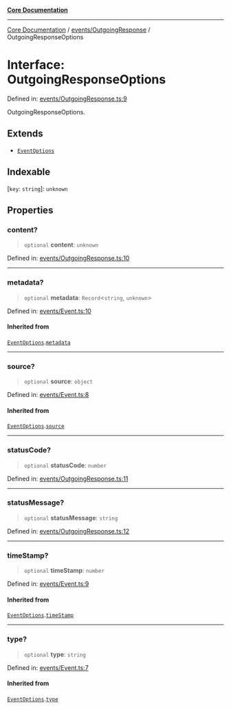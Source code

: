 [**Core Documentation**](../../../README.md)

***

[Core Documentation](../../../README.md) / [events/OutgoingResponse](../README.md) / OutgoingResponseOptions

# Interface: OutgoingResponseOptions

Defined in: [events/OutgoingResponse.ts:9](https://github.com/stonemjs/core/blob/85781fe5b87769612839dd6b850ba45186d357fa/src/events/OutgoingResponse.ts#L9)

OutgoingResponseOptions.

## Extends

- [`EventOptions`](../../Event/interfaces/EventOptions.md)

## Indexable

\[`key`: `string`\]: `unknown`

## Properties

### content?

> `optional` **content**: `unknown`

Defined in: [events/OutgoingResponse.ts:10](https://github.com/stonemjs/core/blob/85781fe5b87769612839dd6b850ba45186d357fa/src/events/OutgoingResponse.ts#L10)

***

### metadata?

> `optional` **metadata**: `Record`\<`string`, `unknown`\>

Defined in: [events/Event.ts:10](https://github.com/stonemjs/core/blob/85781fe5b87769612839dd6b850ba45186d357fa/src/events/Event.ts#L10)

#### Inherited from

[`EventOptions`](../../Event/interfaces/EventOptions.md).[`metadata`](../../Event/interfaces/EventOptions.md#metadata)

***

### source?

> `optional` **source**: `object`

Defined in: [events/Event.ts:8](https://github.com/stonemjs/core/blob/85781fe5b87769612839dd6b850ba45186d357fa/src/events/Event.ts#L8)

#### Inherited from

[`EventOptions`](../../Event/interfaces/EventOptions.md).[`source`](../../Event/interfaces/EventOptions.md#source)

***

### statusCode?

> `optional` **statusCode**: `number`

Defined in: [events/OutgoingResponse.ts:11](https://github.com/stonemjs/core/blob/85781fe5b87769612839dd6b850ba45186d357fa/src/events/OutgoingResponse.ts#L11)

***

### statusMessage?

> `optional` **statusMessage**: `string`

Defined in: [events/OutgoingResponse.ts:12](https://github.com/stonemjs/core/blob/85781fe5b87769612839dd6b850ba45186d357fa/src/events/OutgoingResponse.ts#L12)

***

### timeStamp?

> `optional` **timeStamp**: `number`

Defined in: [events/Event.ts:9](https://github.com/stonemjs/core/blob/85781fe5b87769612839dd6b850ba45186d357fa/src/events/Event.ts#L9)

#### Inherited from

[`EventOptions`](../../Event/interfaces/EventOptions.md).[`timeStamp`](../../Event/interfaces/EventOptions.md#timestamp)

***

### type?

> `optional` **type**: `string`

Defined in: [events/Event.ts:7](https://github.com/stonemjs/core/blob/85781fe5b87769612839dd6b850ba45186d357fa/src/events/Event.ts#L7)

#### Inherited from

[`EventOptions`](../../Event/interfaces/EventOptions.md).[`type`](../../Event/interfaces/EventOptions.md#type)
